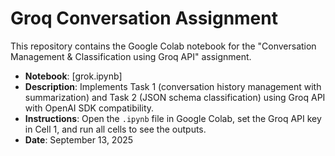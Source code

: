# Groq Conversation Assignment
This repository contains the Google Colab notebook for the "Conversation Management & Classification using Groq API" assignment.

- **Notebook**: [grok.ipynb]
- **Description**: Implements Task 1 (conversation history management with summarization) and Task 2 (JSON schema classification) using Groq API with OpenAI SDK compatibility.
- **Instructions**: Open the `.ipynb` file in Google Colab, set the Groq API key in Cell 1, and run all cells to see the outputs.
- **Date**: September 13, 2025

